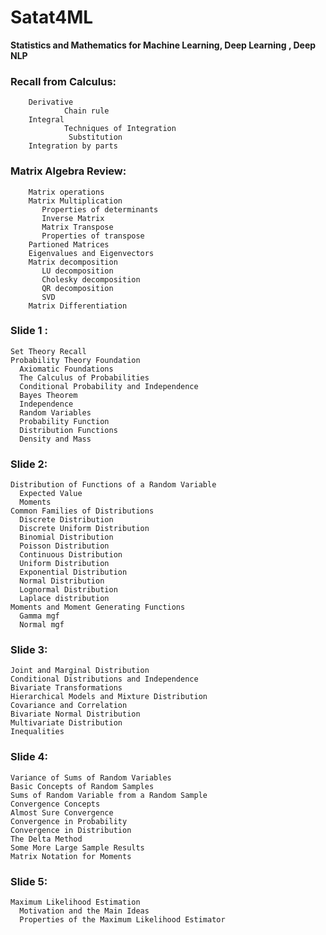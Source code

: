 # Satat4ML
**Statistics and Mathematics for Machine Learning, Deep Learning , Deep NLP**

### Recall from Calculus:
        Derivative
                Chain rule
        Integral
                Techniques of Integration
                 Substitution
        Integration by parts

### Matrix Algebra Review:

        Matrix operations
        Matrix Multiplication
           Properties of determinants
           Inverse Matrix
           Matrix Transpose
           Properties of transpose
        Partioned Matrices
        Eigenvalues and Eigenvectors
        Matrix decomposition
           LU decomposition
           Cholesky decomposition
           QR decomposition
           SVD
        Matrix Differentiation

### Slide 1 :
    Set Theory Recall
    Probability Theory Foundation
      Axiomatic Foundations
      The Calculus of Probabilities
      Conditional Probability and Independence
      Bayes Theorem
      Independence
      Random Variables
      Probability Function
      Distribution Functions
      Density and Mass

### Slide 2:
    Distribution of Functions of a Random Variable
      Expected Value
      Moments
    Common Families of Distributions
      Discrete Distribution
      Discrete Uniform Distribution
      Binomial Distribution
      Poisson Distribution
      Continuous Distribution
      Uniform Distribution
      Exponential Distribution
      Normal Distribution
      Lognormal Distribution
      Laplace distribution
    Moments and Moment Generating Functions
      Gamma mgf
      Normal mgf
    
### Slide 3:
    Joint and Marginal Distribution
    Conditional Distributions and Independence
    Bivariate Transformations
    Hierarchical Models and Mixture Distribution
    Covariance and Correlation
    Bivariate Normal Distribution
    Multivariate Distribution
    Inequalities
    
### Slide 4:
    Variance of Sums of Random Variables
    Basic Concepts of Random Samples
    Sums of Random Variable from a Random Sample
    Convergence Concepts
    Almost Sure Convergence
    Convergence in Probability
    Convergence in Distribution
    The Delta Method
    Some More Large Sample Results
    Matrix Notation for Moments

### Slide 5:
    Maximum Likelihood Estimation
      Motivation and the Main Ideas
      Properties of the Maximum Likelihood Estimator
